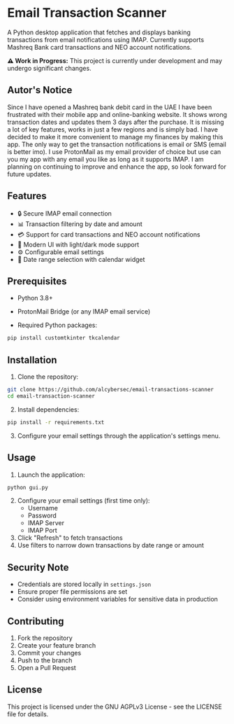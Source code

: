 # Email Transaction Scanner

A Python desktop application that fetches and displays banking transactions from email notifications using IMAP. Currently supports Mashreq Bank card transactions and NEO account notifications.

**⚠️ Work in Progress:** This project is currently under development and may undergo significant changes.

## Autor's Notice

Since I have opened a Mashreq bank debit card in the UAE I have been frustrated with their mobile app and online-banking website. It shows wrong transaction dates and updates them 3 days after the purchase. It is missing a lot of key features, works in just a few regions and is simply bad. I have decided to make it more convenient to manage my finances by making this app. The only way to get the transaction notifications is email or SMS (email is better imo). I use ProtonMail as my email provider of choice but use can you my app with any email you like as long as it supports IMAP.
I am planning on continuing to improve and enhance the app, so look forward for future updates.

## Features

- 🔒 Secure IMAP email connection
- 📊 Transaction filtering by date and amount
- 💳 Support for card transactions and NEO account notifications
- 🎨 Modern UI with light/dark mode support
- ⚙️ Configurable email settings
- 📅 Date range selection with calendar widget

## Prerequisites

- Python 3.8+

- ProtonMail Bridge (or any IMAP email service)

- Required Python packages:

```bash
pip install customtkinter tkcalendar
```

  

## Installation

1. Clone the repository:
```bash
git clone https://github.com/alcybersec/email-transactions-scanner
cd email-transaction-scanner
```
2. Install dependencies:
```bash
pip install -r requirements.txt
```
3. Configure your email settings through the application's settings menu.

## Usage

1. Launch the application:
```bash
python gui.py
```
2. Configure your email settings (first time only):
    - Username
    - Password
	- IMAP Server
    - IMAP Port
3. Click "Refresh" to fetch transactions
4. Use filters to narrow down transactions by date range or amount

## Security Note

- Credentials are stored locally in ```settings.json```
- Ensure proper file permissions are set
- Consider using environment variables for sensitive data in production

## Contributing

1. Fork the repository
2. Create your feature branch
3. Commit your changes
4. Push to the branch
5. Open a Pull Request

## License
This project is licensed under the GNU AGPLv3 License - see the LICENSE file for details.
